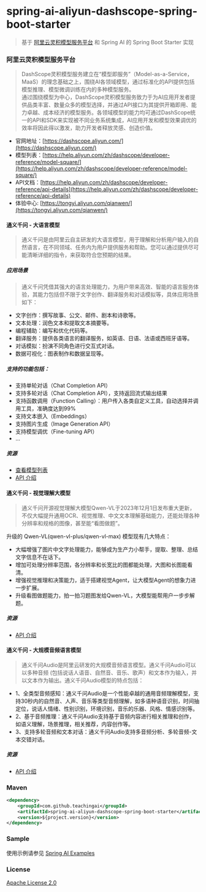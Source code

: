 # spring-ai-aliyun-dashscope-spring-boot-starter

> 基于 [阿里云灵积模型服务平台](https://dashscope.aliyun.com/) 和 Spring AI 的 Spring Boot Starter 实现

### 阿里云灵积模型服务平台

> DashScope灵积模型服务建立在“模型即服务”（Model-as-a-Service，MaaS）的理念基础之上，围绕AI各领域模型，通过标准化的API提供包括模型推理、模型微调训练在内的多种模型服务。
</br> 通过围绕模型为中心，DashScope灵积模型服务致力于为AI应用开发者提供品类丰富、数量众多的模型选择，并通过API接口为其提供开箱即用、能力卓越、成本经济的模型服务。各领域模型的能力均可通过DashScope统一的API和SDK来实现被不同业务系统集成，AI应用开发和模型效果调优的效率将因此得以激发，助力开发者释放灵感、创造价值。

- 官网地址：[https://dashscope.aliyun.com/](https://dashscope.aliyun.com/)
- 模型列表：[https://help.aliyun.com/zh/dashscope/developer-reference/model-square/](https://help.aliyun.com/zh/dashscope/developer-reference/model-square/)
- API文档：[https://help.aliyun.com/zh/dashscope/developer-reference/api-details](https://help.aliyun.com/zh/dashscope/developer-reference/api-details)
- 体验中心: [https://tongyi.aliyun.com/qianwen/](https://tongyi.aliyun.com/qianwen/)

#### 通义千问 - 大语言模型

> 通义千问是由阿里云自主研发的大语言模型，用于理解和分析用户输入的自然语言，在不同领域、任务内为用户提供服务和帮助。您可以通过提供尽可能清晰详细的指令，来获取符合您预期的结果。

##### 应用场景

> 通义千问凭借其强大的语言处理能力，为用户带来高效、智能的语言服务体验，其能力包括但不限于文字创作、翻译服务和对话模拟等，具体应用场景如下：

- 文字创作：撰写故事、公文、邮件、剧本和诗歌等。
- 文本处理：润色文本和提取文本摘要等。
- 编程辅助：编写和优化代码等。
- 翻译服务：提供各类语言的翻译服务，如英语、日语、法语或西班牙语等。
- 对话模拟：扮演不同角色进行交互式对话。
- 数据可视化：图表制作和数据呈现等。

##### 支持的功能包括：

- 支持单轮对话（Chat Completion API）
- 支持多轮对话（Chat Completion API），支持返回流式输出结果
- 支持函数调用（Function Calling）：用户传入各类自定义工具，自动选择并调用工具，准确度达到99%
- 支持文本嵌入（Embeddings）
- 支持图片生成（Image Generation API）
- 支持模型调优（Fine-tuning API）
- ...

##### 资源

- [查看模型列表](https://help.aliyun.com/zh/dashscope/developer-reference/model-square/?spm=a2c4g.11186623.0.0.18f21418x9E1bJ)
- [API 介绍](https://help.aliyun.com/zh/dashscope/developer-reference/api-details?spm=a2c4g.11186623.0.0.587fe0f6sxPru7)

#### 通义千问 - 视觉理解大模型

> 通义千问开源视觉理解大模型Qwen-VL于2023年12月1日发布重大更新，不仅大幅提升通用OCR、视觉推理、中文文本理解基础能力，还能处理各种分辨率和规格的图像，甚至能“看图做题”。

升级的 Qwen-VL(qwen-vl-plus/qwen-vl-max) 模型现有几大特点：

- 大幅增强了图片中文字处理能力，能够成为生产力小帮手，提取、整理、总结文字信息不在话下。
- 增加可处理分辨率范围，各分辨率和长宽比的图都能处理，大图和长图能看清。
- 增强视觉推理和决策能力，适于搭建视觉Agent，让大模型Agent的想象力进一步扩展。
- 升级看图做题能力，拍一拍习题图发给Qwen-VL，大模型能帮用户一步步解题。

##### 资源

- [API 介绍](https://help.aliyun.com/zh/dashscope/developer-reference/tongyi-qianwen-vl-plus-api)

#### 通义千问 - 大规模音频语言模型

> 通义千问Audio是阿里云研发的大规模音频语言模型。通义千问Audio可以以多种音频 (包括说话人语音、自然音、音乐、歌声）和文本作为输入，并以文本作为输出。通义千问Audio模型的特点包括：

- 1、全类型音频感知：通义千问Audio是一个性能卓越的通用音频理解模型，支持30秒内的自然音、人声、音乐等类型音频理解，如多语种语音识别，时间抽定位，说话人情绪、性别识别，环境识别，音乐的乐器、风格、情感识别等。
- 2、基于音频推理：通义千问Audio支持基于音频内容进行相关推理和创作，如语义理解，场景推理，相关推荐，内容创作等。
- 3、支持多轮音频和文本对话：通义千问Audio支持多音频分析、多轮音频-文本交错对话。

##### 资源

- [API 介绍](https://help.aliyun.com/zh/dashscope/developer-reference/qwen-audio-api)

### Maven

``` xml
<dependency>
	<groupId>com.github.teachingai</groupId>
	<artifactId>spring-ai-aliyun-dashscope-spring-boot-starter</artifactId>
	<version>${project.version}</version>
</dependency>
```


### Sample

使用示例请参见 [Spring AI Examples](https://github.com/TeachingAI/spring-ai-examples)

### License

[Apache License 2.0](LICENSE)

